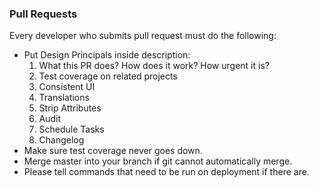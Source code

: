### Pull Requests

Every developer who submits pull request must do the following:

* Put Design Principals inside description:
  1. What this PR does? How does it work? How urgent it is?
  2. Test coverage on related projects
  3. Consistent UI
  4. Translations
  5. Strip Attributes
  6. Audit
  7. Schedule Tasks
  8. Changelog
* Make sure test coverage never goes down.
* Merge master into your branch if git cannot automatically merge.
* Please tell commands that need to be run on deployment if there are.